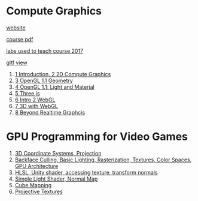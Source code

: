 <h2 id="5967d3e33c64ff7f2266daa725898281"></h2>


# Compute Graphics

[website](http://math.hws.edu/graphicsbook/)

[course pdf](http://math.hws.edu/eck/cs424/downloads/graphicsbook-linked.pdf)

[labs used to teach course 2017](http://math.hws.edu/eck/cs424/index_f17.html)

[gltf view](https://gltf-viewer.donmccurdy.com/)


 1. [1 Introduction, 2 2D Compute Graphics](./computeGraphics.md)
 2. [3 OpenGL 1.1 Geometry](./computeGraphics3.md)
 3. [4 OpenGL 1.1: Light and Material](./computeGraphics4.md)
 4. [5 Three.js](./computeGraphics5.md)
 5. [6 Intro 2 WebGL](./computeGraphics6.md)
 6. [7 3D with WebGL](./computeGraphics7.md)
 7. [8 Beyond Realtime Graphcis](./computeGraphics8.md)



<h2 id="a4d5cf4464f3bba0f9c36b417944984d"></h2>


#  GPU Programming for Video Games

1. [3D Coordinate Systems, Projection](gpu_prog_for_video_game.md)
2. [Backface Culling, Basic Lighting, Rasterization, Textures, Color Spaces, GPU Architecture](gpu_prog_for_video_game_6.md)
3. [HLSL, Unity shader, accessing texture, transform normals](gpu_prog_for_video_game_14.md)
4. [Simple Light Shader, Normal Map](gpu_prog_for_video_game_23.md)
5. [Cube Mapping](gpu_prog_for_video_game_25.md)
6. [Projective Textures](gpu_prog_for_video_game_27.md)
